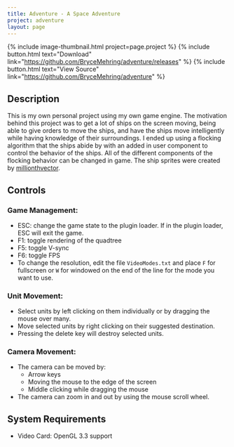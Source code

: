 ```yaml
---
title: Adventure - A Space Adventure
project: adventure
layout: page
---
```


{% include image-thumbnail.html project=page.project %}
{% include button.html text="Download" link="https://github.com/BryceMehring/adventure/releases" %} {% include button.html text="View Source" link="https://github.com/BryceMehring/adventure" %}

## Description

This is my own personal project using my own game engine. The motivation behind this project was to get a lot of ships on the screen moving, being able to give orders to move the ships, and have the ships move intelligently while having knowledge of their surroundings. I ended up using a flocking algorithm that the ships abide by with an added in user component to control the behavior of the ships. All of the different components of the flocking behavior can be changed in game. The ship sprites were created by [millionthvector](http://millionthvector.blogspot.com/p/free-sprites.html).

## Controls

### Game Management:

* ESC: change the game state to the plugin loader. If in the plugin loader, ESC will exit the game.
* F1: toggle rendering of the quadtree
* F5: toggle V-sync
* F6: toggle FPS
* To change the resolution, edit the file `VideoModes.txt` and place `F` for fullscreen or `W` for windowed on the end of the line for the mode you want to use.

### Unit Movement:

* Select units by left clicking on them individually or by dragging the mouse over many.
* Move selected units by right clicking on their suggested destination.
* Pressing the delete key will destroy selected units.

### Camera Movement:

* The camera can be moved by:
    * Arrow keys
    * Moving the mouse to the edge of the screen
    * Middle clicking while dragging the mouse
* The camera can zoom in and out by using the mouse scroll wheel.

## System Requirements

* Video Card: OpenGL 3.3 support
